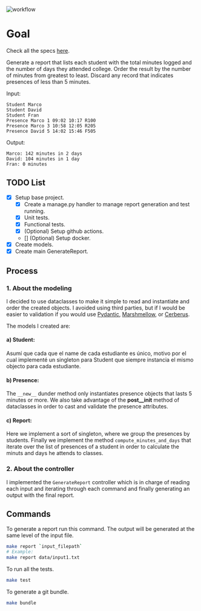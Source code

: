 ![workflow](https://github.com/oskargicast/foris/actions/workflows/python-app.yml/badge.svg)

# Goal

Check all the specs [here](https://gist.github.com/JessikaCastellano/6e4297fbd245d779d068fb9226b0340c).

Generate a report that lists each student with the total minutes logged and the number of days they attended college. Order the result by the number of minutes from greatest to least.
Discard any record that indicates presences of less than 5 minutes.

Input:
```
Student Marco
Student David
Student Fran
Presence Marco 1 09:02 10:17 R100
Presence Marco 3 10:58 12:05 R205
Presence David 5 14:02 15:46 F505
```

Output:

```
Marco: 142 minutes in 2 days
David: 104 minutes in 1 day
Fran: 0 minutes
```

## TODO List

- [x] Setup base project.
    - [x] Create a manage.py handler to manage report generation and test running.
    - [x] Unit tests.
    - [x] Functional tests.
    - [x] (Optional) Setup github actions.
    - [] (Optional) Setup docker.
- [x] Create models.
- [x] Create main GenerateReport.

## Process

### 1. About the modeling
I decided to use dataclasses to make it simple to read and instantiate and order the created objects.
I avoided using third parties, but if I would be easier to validation if you would use [Pydantic](https://docs.pydantic.dev/latest/), [Marshmellow](https://marshmallow.readthedocs.io/en/stable/), or [Cerberus](https://docs.python-cerberus.org/).

The models I created are:

#### a) Student:
Asumí que cada que el name de cada estudiante es único, motivo por el cual implementé un singleton para Student que siempre instancia el mismo objecto para cada estudiante.

#### b) Presence:
The `__new__` dunder method only instantiates presence objects that lasts 5 minutes or more.
We also take advantage of the __post__init__ method of dataclasses in order to cast and validate the presence attributes.

#### c) Report:
Here we implement a sort of singleton, where we group the presences by students. Finally we implement the method `compute_minutes_and_days` that iterate over the list of presences of a student in order to calculate the minuts and days he attends to classes.

### 2. About the controller

I implemented the `GenerateReport` controller which is in charge of reading each input and iterating through each command and finally generating an output with the final report.


## Commands

To generate a report run this command. The output will be generated at the same level of the input file.
```bash
make report `input_filepath`
# Example:
make report data/input1.txt
```

To run all the tests.
```bash
make test
```

To generate a git bundle.
```bash
make bundle
```


